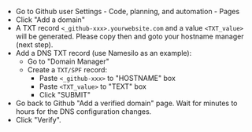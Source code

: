 
- Go to Github user Settings - Code, planning, and automation - Pages
- Click "Add a domain"
- A TXT record `<_github-xxx>.yourwebsite.com` and a value `<TXT_value>` will be generated. Please copy then and goto your hostname manager (next step).
- Add a DNS TXT record (use Namesilo as an example):
  - Go to "Domain Manager"
  - Create a `TXT/SPF` record:
    - Paste `<_github-xxx>` to "HOSTNAME" box
    - Paste `<TXT_value>` to "TEXT" box
    - Click "SUBMIT"
- Go back to Github "Add a verified domain" page. Wait for minutes to hours for the DNS configuration changes.
- Click "Verify".